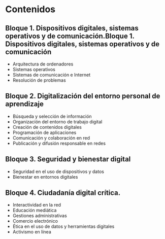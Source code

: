 # Contenidos

## Bloque 1. Dispositivos digitales, sistemas operativos y de comunicación.Bloque 1. Dispositivos digitales, sistemas operativos y de comunicación

* Arquitectura de ordenadores
* Sistemas operativos
* Sistemas de comunicación e Internet
* Resolución de problemas

## Bloque 2. Digitalización del entorno personal de aprendizaje

* Búsqueda y selección de información
* Organizacíón del entorno de trabajo digital
* Creación de contenidos digitales
* Programación de aplicaciones
* Comunicación y colaboración en red
* Publicación y difusión responsable en redes

## Bloque 3. Seguridad y bienestar digital

* Seguridad en el uso de dispositivos y datos
* Bienestar en entornos digitales

## Bloque 4. Ciudadanía digital crítica.

* Interactividad en la red
* Educación mediática
* Gestiones administrativas
* Comercio electrónico
* Ética en el uso de datos y herramientas digitales
* Activismo en línea
